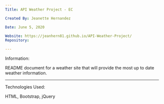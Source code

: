 ```yaml
---
Title: API Weather Project - EC

Created By: Jeanette Hernandez

Date: June 5, 2020

Website: https://jeanhern81.github.io/API-Weather-Project/
Repository: 

---
```

Information:

README document for a weather site that will provide the most up to date weather information.

---
Technologies Used:

HTML, Bootstrap, jQuery




